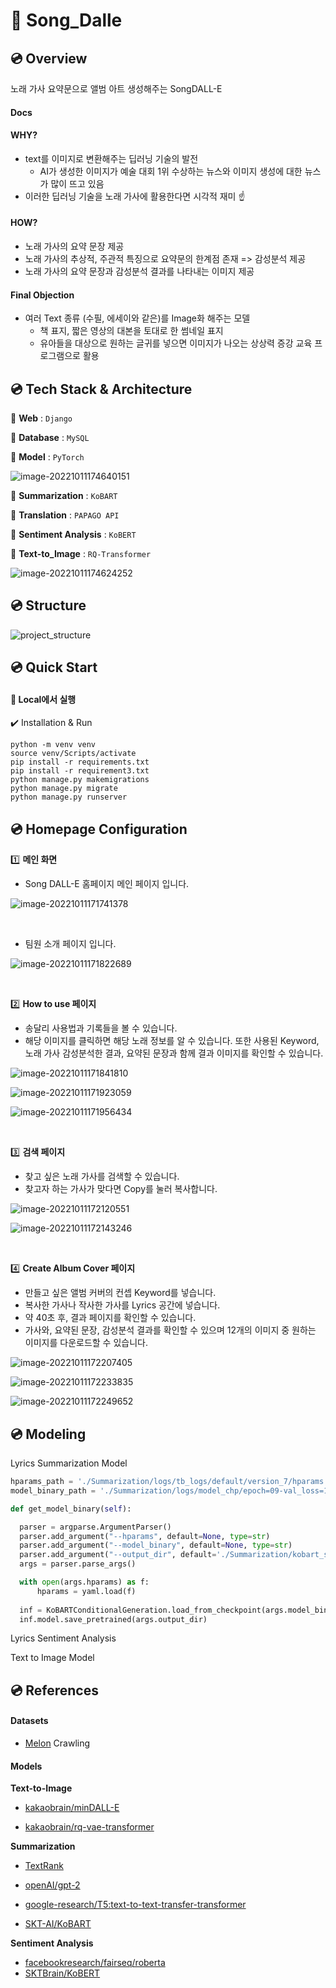 # :minidisc: Song_Dalle



## :cd: Overview

노래 가사 요약문으로 앨범 아트 생성해주는 SongDALL-E

#### Docs



#### WHY?

- text를 이미지로 변환해주는 딥러닝 기술의 발전
  - AI가 생성한 이미지가 예술 대회 1위 수상하는 뉴스와 이미지 생성에 대한 뉴스가 많이 뜨고 있음
- 이러한 딥러닝 기술을 노래 가사에 활용한다면 시각적 재미 :point_up: 

#### HOW?

- 노래 가사의 요약 문장 제공
- 노래 가사의 추상적, 주관적 특징으로 요약문의 한계점 존재 => 감성분석 제공
- 노래 가사의 요약 문장과 감성분석 결과를 나타내는 이미지 제공

#### Final Objection

- 여러 Text 종류 (수필, 에세이와 같은)를 Image화 해주는 모델
  - 책 표지, 짧은 영상의 대본을 토대로 한 썸네일 표지
  - 유아들을 대상으로 원하는 글귀를 넣으면 이미지가 나오는 상상력 증강 교육 프로그램으로 활용



## :cd: Tech Stack & Architecture

:round_pushpin: **Web** : `Django`

:round_pushpin: **Database** : `MySQL`

:round_pushpin: **Model** : `PyTorch`

![image-20221011174640151](README-imgaes/image-20221011174640151.png)

:round_pushpin: **Summarization** : `KoBART`

:round_pushpin: **Translation** : `PAPAGO API`

:round_pushpin: **Sentiment Analysis** : `KoBERT`

:round_pushpin: **Text-to_Image** : `RQ-Transformer`



![image-20221011174624252](README-imgaes/image-20221011174624252.png)

## :cd: Structure

![project_structure](README-imgaes/project_structure.png)

## :cd: Quick Start

#### :pushpin: Local에서 실행

:heavy_check_mark: Installation & Run

```
python -m venv venv
source venv/Scripts/activate
pip install -r requirements.txt
pip install -r requirement3.txt
python manage.py makemigrations
python manage.py migrate
python manage.py runserver
```



## :cd: Homepage Configuration

:one:  **메인 화면**

- Song DALL-E 홈페이지 메인 페이지 입니다.

![image-20221011171741378](README-imgaes/image-20221011171741378.png)

<br>

- 팀원 소개 페이지 입니다.

![image-20221011171822689](README-imgaes/image-20221011171822689.png)

<br>

:two: **How to use 페이지**

- 송달리 사용법과 기록들을 볼 수 있습니다.
- 해당 이미지를 클릭하면 해당 노래 정보를 알 수 있습니다. 또한 사용된 Keyword, 노래 가사 감성분석한 결과, 요약된 문장과 함께 결과 이미지를 확인할 수 있습니다.

![image-20221011171841810](README-imgaes/image-20221011171841810.png)

![image-20221011171923059](README-imgaes/image-20221011171923059.png)

![image-20221011171956434](README-imgaes/image-20221011171956434.png)

<br>

:three: **검색 페이지**

- 찾고 싶은 노래 가사를 검색할 수 있습니다.
- 찾고자 하는 가사가 맞다면 Copy를 눌러 복사합니다.

![image-20221011172120551](README-imgaes/image-20221011172120551.png)



![image-20221011172143246](README-imgaes/image-20221011172143246.png)

<br>

:four: **Create Album Cover 페이지**

- 만들고 싶은 앨범 커버의 컨셉 Keyword를 넣습니다.
- 복사한 가사나 작사한 가사를 Lyrics 공간에 넣습니다.
- 약 40초 후, 결과 페이지를 확인할 수 있습니다.
- 가사와, 요약된 문장, 감성분석 결과를 확인할 수 있으며 12개의 이미지 중 원하는 이미지를 다운로드할 수 있습니다.

![image-20221011172207405](README-imgaes/image-20221011172207405.png)

![image-20221011172233835](README-imgaes/image-20221011172233835.png)



![image-20221011172249652](README-imgaes/image-20221011172249652.png)



## :cd: Modeling

Lyrics Summarization Model

```python
hparams_path = './Summarization/logs/tb_logs/default/version_7/hparams.yaml'
model_binary_path = './Summarization/logs/model_chp/epoch=09-val_loss=1.582.ckpt'

def get_model_binary(self):

  parser = argparse.ArgumentParser()
  parser.add_argument("--hparams", default=None, type=str)
  parser.add_argument("--model_binary", default=None, type=str)
  parser.add_argument("--output_dir", default='./Summarization/kobart_summary', type=str)
  args = parser.parse_args()

  with open(args.hparams) as f:
      hparams = yaml.load(f)
        
  inf = KoBARTConditionalGeneration.load_from_checkpoint(args.model_binary, hparams=hparams)
  inf.model.save_pretrained(args.output_dir)
```



Lyrics Sentiment Analysis



Text to Image Model



## :cd: References

#### Datasets

- [Melon](https://www.melon.com/) Crawling



#### Models

**Text-to-Image**

- [kakaobrain/minDALL-E](https://github.com/kakaobrain/minDALL-E.git)

- [kakaobrain/rq-vae-transformer](https://github.com/kakaobrain/rq-vae-transformer.git)

**Summarization**

- [TextRank](https://github.com/davidadamojr/TextRank.git)

- [openAI/gpt-2](https://github.com/openai/gpt-2.git)
- [google-research/T5:text-to-text-transfer-transformer](https://github.com/google-research/text-to-text-transfer-transformer.git)

- [SKT-AI/KoBART](https://github.com/SKT-AI/KoBART.git)

**Sentiment Analysis**

- [facebookresearch/fairseq/roberta](https://github.com/facebookresearch/fairseq.git)
- [SKTBrain/KoBERT](https://github.com/SKTBrain/KoBERT.git)